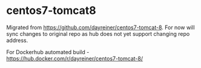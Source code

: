 # centos7-tomcat8

Migrated from https://github.com/dayreiner/centos7-tomcat-8. For now will sync changes to original repo as hub does not yet support changing repo address.

For Dockerhub automated build - https://hub.docker.com/r/dayreiner/centos7-tomcat-8/
